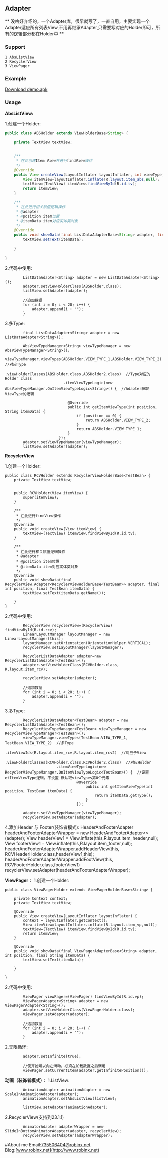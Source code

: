 
## Adapter ##

** 没啥好介绍的，一个Adapter库，很早就写了，一直自用，主要实现一个Adapter适应所有列表View,不用再继承Adapter,只需要写对应的Holder即可，所有的逻辑部分都在Holder中 ** 

### Support ###
    
    1 AbsListView 
    2 RecyclerView
    3 ViewPager
    

### Example ###

[Download demo.apk](https://github.com/robinxdroid/Adapter/blob/master/app-debug.apk?raw=true)


### Usage ###

**AbsListView:**

1.创建一个Holder:

```java
public class ABSHolder extends ViewHolderBase<String> {
	
	private TextView textView;
	

    /**
	 * 在此创建Item View并进行findView操作
     */
	@Override
	public View createView(LayoutInflater layoutInflater, int viewType) {
		View itemView=layoutInflater.inflate(R.layout.item_abs,null);
		textView=(TextView) itemView.findViewById(R.id.tv);
		return itemView;
	}

    /**
	 * 在此进行相关赋值逻辑操作
	 * @adapter 
	 * @position item位置
	 * @itemData item对应实体类对象  
     */
	@Override
	public void showData(final ListDataAdapterBase<String> adapter, final int position, final String itemData) {
		textView.setText(itemData);
		
	}
	
}
```   
2.代码中使用: 
```
        ListDataAdapter<String> adapter = new ListDataAdapter<String>();
		adapter.setViewHolderClass(ABSHolder.class);
		listView.setAdapter(adapter);

        //追加数据
        for (int i = 0; i < 20; i++) {
			adapter.append(i + "");
		}
```      
3.多Type:
```
        final ListDataAdapter<String> adapter = new ListDataAdapter<String>();
	
		AbsViewTypeManager<String> viewTypeManager = new AbsViewTypeManager<String>();
		viewTypeManager.viewTypes(ABSHolder.VIEW_TYPE_1,ABSHolder.VIEW_TYPE_2)  //对应Type
		                  .viewHolderClasses(ABSHolder.class,ABSHolder2.class)  //Type对应的Holder class
		                  .itemViewTypeLogic(new AbsViewTypeManager.OnItemViewTypeLogic<String>() {  //Adapter获取ViewType的逻辑

							@Override
							public int getItemViewType(int position, String itemData) {
								if (position == 0) {
									return ABSHolder.VIEW_TYPE_2;
								}
								return ABSHolder.VIEW_TYPE_1;
							}
						});
		adapter.setViewTypeManager(viewTypeManager);
		listView.setAdapter(adapter);
``` 

**RecyclerView**

1.创建一个Holder:

```
public class RCVHolder extends RecyclerViewHolderBase<TestBean> {
	private TextView textView;

	
	public RCVHolder(View itemView) {
		super(itemView);
	}
	
    /**
	 * 在此进行findView操作
     */
	@Override
	public void createView(View itemView) {
		textView=(TextView) itemView.findViewById(R.id.tv);
	}

    /**
	 * 在此进行相关赋值逻辑操作
	 * @adapter 
	 * @position item位置
	 * @itemData item对应实体类对象  
     */
	@Override
	public void showData(final RecyclerView.Adapter<RecyclerViewHolderBase<TestBean>> adapter, final int position, final TestBean itemData) {
		textView.setText(itemData.getName());
	    
	}
}
```   
2.代码中使用: 
```
        RecyclerView recyclerView=(RecyclerView) findViewById(R.id.rcv);
        LinearLayoutManager layoutManager = new LinearLayoutManager(this);
        layoutManager.setOrientation(OrientationHelper.VERTICAL);
        recyclerView.setLayoutManager(layoutManager);
        
        RecyclerListDataAdapter adapter=new RecyclerListDataAdapter<TestBean>();
        adapter.setViewHolderClass(RCVHolder.class, R.layout.item_rcv);  
     
		recyclerView.setAdapter(adapter);

        //追加数据
        for (int i = 0; i < 20; i++) {
			adapter.append(i + "");
		}
```    

3.多Type:
```
        RecyclerListDataAdapter<TestBean> adapter = new RecyclerListDataAdapter<TestBean>();
        RecyclerViewTypeManager<TestBean> viewTypeManager = new RecyclerViewTypeManager<TestBean>();
        viewTypeManager.viewTypes(TestBean.VIEW_TYPE_1, TestBean.VIEW_TYPE_2)  //多Type
                       .itemViewIds(R.layout.item_rcv,R.layout.item_rcv2)  //对应子View
                       .viewHolderClasses(RCVHolder.class,RCVHolder2.class)  //对应Holder
                       .itemViewTypeLogic(new RecyclerViewTypeManager.OnItemViewTypeLogic<TestBean>() {  //设置etItemViewType逻辑，不设置 默认取viewTypes第0个元素
                              	@Override
                        			public int getItemViewType(int position, TestBean itemData) {
                           				return itemData.getType();
                           			}
                          		});
			
        adapter.setViewTypeManager(viewTypeManager);
		recyclerView.setAdapter(adapter);

```
4.添加Header 与 Footer(装饰者模式):
        HeaderAndFooterAdapter headerAndFooterAdapterWrapper = new HeaderAndFooterAdapter<>(adapter);
        View headerView1 = View.inflate(this,R.layout.item_header,null);
        View footerView1 = View.inflate(this,R.layout.item_footer,null);
        headerAndFooterAdapterWrapper.addHeaderView(this, RCVHeaderHolder.class,headerView1,this);
        headerAndFooterAdapterWrapper.addFootView(this, RCVFooterHolder.class,footerView1)
        recyclerView.setAdapter(headerAndFooterAdapterWrapper);

**ViewPager**：
 1.创建一个Holder:

```
public class ViewPagerHolder extends ViewPagerHolderBase<String> {
	
	private Context context;
	private TextView textView;
	
	@Override
	public View createView(LayoutInflater layoutInflater) {
		context = layoutInflater.getContext();
		View itemView=layoutInflater.inflate(R.layout.item_vp,null);
		textView=(TextView) itemView.findViewById(R.id.tv);
		return itemView;
	}

	@Override
	public void showData(final ViewPagerAdapterBase<String> adapter, int position, final String itemData) {
		textView.setText(itemData);
		
	}

}
```   
2.代码中使用: 
```
        ViewPager viewPager=(ViewPager) findViewById(R.id.vp);
		ViewPagerAdapter<String> adapter = new ViewPagerAdapter<String>();
		adapter.setViewHolderClass(ViewPagerHolder.class);
		viewPager.setAdapter(adapter);

        //追加数据
        for (int i = 0; i < 20; i++) {
			adapter.append(i + "");
		}
``` 

2.无限循环:

```
        adapter.setInfinite(true);

        //使开始可以向左滑动，必须在加载数据之后调用
		viewPager.setCurrentItem(adapter.getInfinitePosition());
``` 
 

**动画（装饰者模式）**：
1.ListView:
```
        AnimationAdapter animationAdapter = new ScaleInAnimationAdapter(adapter);
		animationAdapter.setAbsListView(listView);
		
		listView.setAdapter(animationAdapter);
```
2.RecyclerView(支持到23.1.1)

```
        AnimatorAdapter adapterWrapper = new SlideInBottomAnimatorAdapter(adapter, recyclerView);
		recyclerView.setAdapter(adapterWrapper);
```


#About me
Email:735506404@robinx.net<br>
Blog:[www.robinx.net](http://www.robinx.net)


